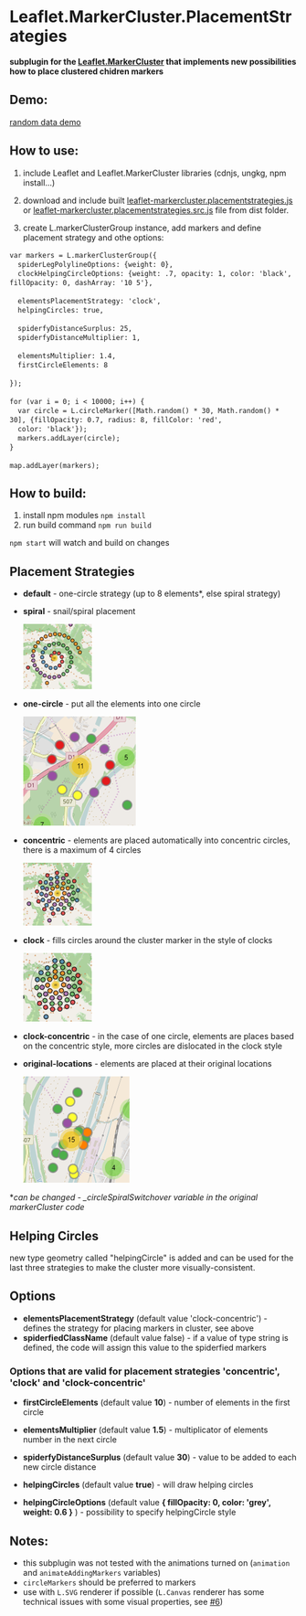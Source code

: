 # Leaflet.MarkerCluster.PlacementStrategies

**subplugin for the [Leaflet.MarkerCluster](https://github.com/Leaflet/Leaflet.markercluster) that implements new possibilities how to place clustered chidren markers**

## Demo:

[random data demo](https://adammertel.github.io/Leaflet.MarkerCluster.PlacementStrategies/demo/demo1.html)

## How to use:

1. include Leaflet and Leaflet.MarkerCluster libraries (cdnjs, ungkg, npm install...)

2. download and include built [leaflet-markercluster.placementstrategies.js](https://github.com/adammertel/Leaflet.MarkerCluster.PlacementStrategies/blob/master/dist/leaflet-markercluster.placementstrategies.js) or [leaflet-markercluster.placementstrategies.src.js](https://github.com/adammertel/Leaflet.MarkerCluster.PlacementStrategies/blob/master/dist/leaflet-markercluster.placementstrategies.src.js) file from dist folder.

3. create L.markerClusterGroup instance, add markers and define placement strategy and othe options:

```
var markers = L.markerClusterGroup({
  spiderLegPolylineOptions: {weight: 0},
  clockHelpingCircleOptions: {weight: .7, opacity: 1, color: 'black', fillOpacity: 0, dashArray: '10 5'},

  elementsPlacementStrategy: 'clock',
  helpingCircles: true,

  spiderfyDistanceSurplus: 25,
  spiderfyDistanceMultiplier: 1,

  elementsMultiplier: 1.4,
  firstCircleElements: 8

});

for (var i = 0; i < 10000; i++) {
  var circle = L.circleMarker([Math.random() * 30, Math.random() * 30], {fillOpacity: 0.7, radius: 8, fillColor: 'red',
  color: 'black'});
  markers.addLayer(circle);
}

map.addLayer(markers);
```

## How to build:

1. install npm modules `npm install`
2. run build command `npm run build`

`npm start` will watch and build on changes

## Placement Strategies

- **default** - one-circle strategy (up to 8 elements\*, else spiral strategy)
- **spiral** - snail/spiral placement

  ![image](https://raw.githubusercontent.com/adammertel/Leaflet.MarkerCluster.PlacementStrategies/master/assets/img_strategy_spiral.png)

- **one-circle** - put all the elements into one circle

  ![image](https://raw.githubusercontent.com/adammertel/Leaflet.MarkerCluster.PlacementStrategies/master/assets/img_strategy_onecircle.png)

- **concentric** - elements are placed automatically into concentric circles, there is a maximum of 4 circles

  ![image](https://raw.githubusercontent.com/adammertel/Leaflet.MarkerCluster.PlacementStrategies/master/assets/img_strategy_concentric.png)

- **clock** - fills circles around the cluster marker in the style of clocks

  ![image](https://raw.githubusercontent.com/adammertel/Leaflet.MarkerCluster.PlacementStrategies/master/assets/img_strategy_clock.png)

- **clock-concentric** - in the case of one circle, elements are places based on the concentric style, more circles are dislocated in the clock style

- **original-locations** - elements are placed at their original locations

  ![image](https://raw.githubusercontent.com/adammertel/Leaflet.MarkerCluster.PlacementStrategies/master/assets/img_strategy_original.png)

\*_can be changed - \_circleSpiralSwitchover variable in the original markerCluster code_

## Helping Circles

new type geometry called "helpingCircle" is added and can be used for the last three strategies to make the cluster more visually-consistent.

## Options

- **elementsPlacementStrategy** (default value 'clock-concentric') - defines the strategy for placing markers in cluster, see above
- **spiderfiedClassName** (default value false) - if a value of type string is defined, the code will assign this value to the spiderfied markers

### Options that are valid for placement strategies 'concentric', 'clock' and 'clock-concentric'

- **firstCircleElements** (default value **10**) - number of elements in the first circle

- **elementsMultiplier** (default value **1.5**) - multiplicator of elements number in the next circle

- **spiderfyDistanceSurplus** (default value **30**) - value to be added to each new circle distance

- **helpingCircles** (default value **true**) - will draw helping circles

- **helpingCircleOptions** (default value **{ fillOpacity: 0, color: 'grey', weight: 0.6 }** ) - possibility to specify helpingCircle style

## Notes:

- this subplugin was not tested with the animations turned on (`animation` and `animateAddingMarkers` variables)
- `circleMarkers` should be preferred to markers
- use with `L.SVG` renderer if possible (`L.Canvas` renderer has some technical issues with some visual properties, see [#6](https://github.com/adammertel/Leaflet.MarkerCluster.PlacementStrategies/issues/6))
